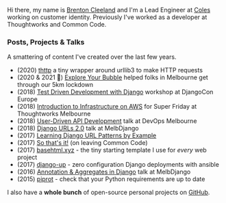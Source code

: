 <!-- slug: -->
<!-- template: page -->
<!-- published: 2021-01-01T00:00:00.000Z -->

Hi there, my name is <a href="mailto:brenton@brntn.me">Brenton Cleeland</a> and I'm a Lead Engineer at [Coles](https://www.coles.com.au) working on customer identity.
Previously I've worked as a developer at Thoughtworks and Common Code.


### Posts, Projects & Talks

A smattering of content I've created over the last few years.

- (2020) [thttp](https://github.com/sesh/thttp) a tiny wrapper around urllib3 to make HTTP requests
- (2020 & 2021 ) [Explore Your Bubble](https://exploreyourbubble.com/) helped folks in Melbourne get through our 5km lockdown
- (2018) [Test Driven Development with Django](https://sesh.github.io/django-tdd/) workshop at DjangoCon Europe
- (2018) [Introduction to Infrastructure on AWS](https://sesh.github.io/tw-aws-super-friyay/slides/#0) for Super Friday at Thoughtworks Melbourne
- (2018) [User-Driven API Development](https://github.com/sesh/api-talk-march-2018/blob/master/User_APIs.md) talk at DevOps Melbourne
- (2018) [Django URLs 2.0](/2018/01/28/59) talk at MelbDjango
- (2017) [Learning Django URL Patterns by Example](/2017/10/15/50)
- (2017) [So that's it!](https://twitter.com/sesh/status/916458668522070017) (on leaving Common Code)
- (2017) [basehtml.xyz](https://github.com/sesh/basehtml) - the tiny starting template I use for _every_ web project
- (2017) [django-up](https://github.com/sesh/django-up) - zero configuration Django deployments with ansible
- (2016) [Annotation & Aggregates in Django](http://slides.com/brntn/aggregation-in-django#/) talk at MelbDjango
- (2015) [piprot](https://github.com/sesh/piprot) - check that your Python requirements are up to date

I also have a **whole bunch** of open-source personal projects on [GitHub](https://github.com/sesh).
